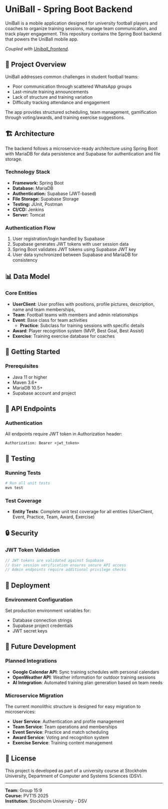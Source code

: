 # UniBall - Spring Boot Backend

UniBall is a mobile application designed for university football players and coaches to organize training sessions, manage team communication, and track player engagement. This repository contains the Spring Boot backend that powers the UniBall mobile app.

_Coupled with [Uniball_frontend](https://github.com/ZeeroCoo0l/Uniball_frontend)._

## 📱 Project Overview

UniBall addresses common challenges in student football teams:
- Poor communication through scattered WhatsApp groups
- Last-minute training announcements
- Lack of structure and training variation
- Difficulty tracking attendance and engagement

The app provides structured scheduling, team management, gamification through voting/awards, and training exercise suggestions.

## 🏗️ Architecture

The backend follows a microservice-ready architecture using Spring Boot with MariaDB for data persistence and Supabase for authentication and file storage.

### Technology Stack
- **Framework:** Spring Boot
- **Database:** MariaDB
- **Authentication:** Supabase (JWT-based)
- **File Storage:** Supabase Storage
- **Testing:** JUnit, Postman
- **CI/CD:** Jenkins
- **Server:** Tomcat

### Authentication Flow
1. User registration/login handled by Supabase
2. Supabase generates JWT tokens with user session data
3. Spring Boot validates JWT tokens using Supabase JWT key
4. User data synchronized between Supabase and MariaDB for consistency

## 📊 Data Model

### Core Entities

- **UserClient**: User profiles with positions, profile pictures, description, name and team memberships, 
- **Team**: Football teams with members and admin relationships
- **Event**: Base class for team activities
  - **Practice**: Subclass for training sessions with specific details
- **Award**: Player recognition system (MVP, Best Goal, Best Assist)
- **Exercise**: Training exercise database for coaches

## 🚀 Getting Started

### Prerequisites
- Java 11 or higher
- Maven 3.6+
- MariaDB 10.5+
- Supabase account and project

## 🔧 API Endpoints

### Authentication
All endpoints require JWT token in Authorization header:
```
Authorization: Bearer <jwt_token>
```

## 🧪 Testing

### Running Tests
```bash
# Run all unit tests
mvn test
```

### Test Coverage
- **Entity Tests**: Complete unit test coverage for all entities (UserClient, Event, Practice, Team, Award, Exercise)

## 🔒 Security

### JWT Token Validation
```java
// JWT tokens are validated against Supabase
// User session verification ensures secure API access
// Admin endpoints require additional privilege checks
```

## 🚀 Deployment

### Environment Configuration
Set production environment variables for:
- Database connection strings
- Supabase project credentials
- JWT secret keys

## 🔮 Future Development

### Planned Integrations
- **Google Calendar API**: Sync training schedules with personal calendars
- **OpenWeather API**: Weather information for outdoor training sessions
- **AI Integration**: Automated training plan generation based on team needs

### Microservice Migration
The current monolithic structure is designed for easy migration to microservices:
- **User Service**: Authentication and profile management
- **Team Service**: Team operations and memberships
- **Event Service**: Practice and match scheduling
- **Award Service**: Voting and recognition system
- **Exercise Service**: Training content management


## 📄 License

This project is developed as part of a university course at Stockholm University, Department of Computer and Systems Sciences (DSV).

---

**Team:** Group 15:9  
**Course:** PVT15 2025  
**Institution:** Stockholm University - DSV

